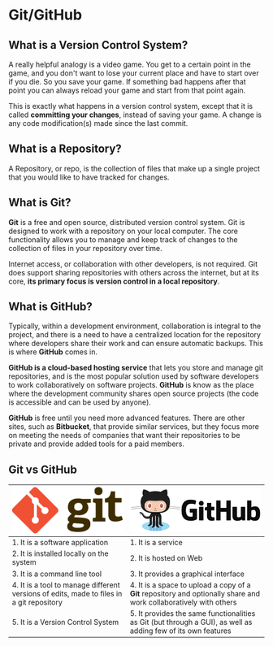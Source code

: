 # Git/GitHub

## What is a Version Control System? <a id="what-is-a-version-control-system"></a>

A really helpful analogy is a video game. You get to a certain point in the game, and you don't want to lose your current place and have to start over if you die. So you save your game. If something bad happens after that point you can always reload your game and start from that point again.‌

This is exactly what happens in a version control system, except that it is called **committing your changes**, instead of saving your game. A change is any code modification\(s\) made since the last commit.‌

## What is a Repository?

A Repository, or repo, is the collection of files that make up a single project that you would like to have tracked for changes.‌

## What is Git?

**Git** is a free and open source, distributed version control system. Git is designed to work with a repository on your local computer. The core functionality allows you to manage and keep track of changes to the collection of files in your repository over time.‌

Internet access, or collaboration with other developers, is not required. Git does support sharing repositories with others across the internet, but at its core, **its primary focus is version control in a local repository**.‌

## What is GitHub?

Typically, within a development environment, collaboration is integral to the project, and there is a need to have a centralized location for the repository where developers share their work and can ensure automatic backups. This is where **GitHub** comes in.‌

**GitHub is a cloud-based hosting service** that lets you store and manage git repositories, and is the most popular solution used by software developers to work collaboratively on software projects. **GitHub** is know as the place where the development community shares open source projects \(the code is accessible and can be used by anyone\).‌

**GitHub** is free until you need more advanced features. There are other sites, such as **Bitbucket**, that provide similar services, but they focus more on meeting the needs of companies that want their repositories to be private and provide added tools for a paid members.‌

## **Git vs GitHub**

| ​[​​![git logo - Git vs GitHub - Edureka](https://raw.githubusercontent.com/hoc-labs/images/main/gitlogo.png)​](https://raw.githubusercontent.com/hoc-labs/images/main/gitlogo.png)​ | ​[​​![GitHub logo - Git vs GitHub - Edureka](https://raw.githubusercontent.com/hoc-labs/images/main/github-logo.png)​](https://raw.githubusercontent.com/hoc-labs/images/main/github-logo.png)​ |
| :--- | :--- |
| 1. It is a software application | 1. It is a service |
| 2. It is installed locally on the system | 2. It is hosted on Web |
| 3. It is a command line tool | 3. It provides a graphical interface |
| 4. It is a tool to manage different versions of edits, made to files in a git repository | 4. It is a space to upload a copy of a **Git** repository and optionally share and work collaboratively with others |
| 5. It is a Version Control System | 5. It provides the same functionalities as Git \(but through a GUI\), as well as adding few of its own features |

